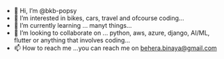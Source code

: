 - 👋 Hi, I’m @bkb-popsy
- 👀 I’m interested in bikes, cars, travel and ofcourse coding...
- 🌱 I’m currently learning ... manyt things...
- 💞️ I’m looking to collaborate on ... python, aws, azure, django, AI/ML, flutter or anything that involves coding...
- 📫 How to reach me ...you can reach me on behera.binaya@gmail.com

<!---
bkb-popsy/bkb-popsy is a ✨ special ✨ repository because its `README.md` (this file) appears on your GitHub profile.
You can click the Preview link to take a look at your changes.
--->
